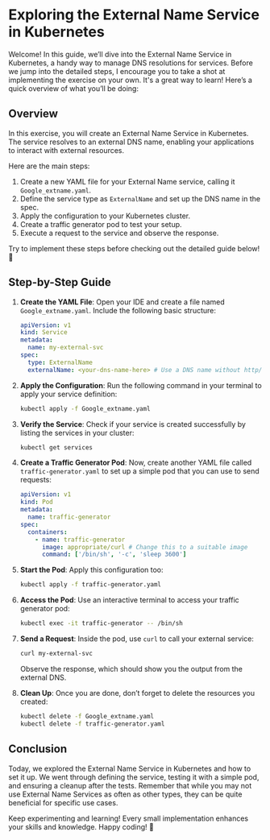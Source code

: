 # Exploring the External Name Service in Kubernetes

Welcome! In this guide, we’ll dive into the External Name Service in Kubernetes, a handy way to manage DNS resolutions for services. Before we jump into the detailed steps, I encourage you to take a shot at implementing the exercise on your own. It's a great way to learn! Here’s a quick overview of what you’ll be doing:

## Overview

In this exercise, you will create an External Name Service in Kubernetes. The service resolves to an external DNS name, enabling your applications to interact with external resources.

Here are the main steps:

1. Create a new YAML file for your External Name service, calling it `Google_extname.yaml`.
2. Define the service type as `ExternalName` and set up the DNS name in the spec.
3. Apply the configuration to your Kubernetes cluster.
4. Create a traffic generator pod to test your setup.
5. Execute a request to the service and observe the response.

Try to implement these steps before checking out the detailed guide below! 🚀

## Step-by-Step Guide

1. **Create the YAML File**: Open your IDE and create a file named `Google_extname.yaml`. Include the following basic structure:

   ```yaml
   apiVersion: v1
   kind: Service
   metadata:
     name: my-external-svc
   spec:
     type: ExternalName
     externalName: <your-dns-name-here> # Use a DNS name without http/https
   ```

2. **Apply the Configuration**: Run the following command in your terminal to apply your service definition:

   ```bash
   kubectl apply -f Google_extname.yaml
   ```

3. **Verify the Service**: Check if your service is created successfully by listing the services in your cluster:

   ```bash
   kubectl get services
   ```

4. **Create a Traffic Generator Pod**: Now, create another YAML file called `traffic-generator.yaml` to set up a simple pod that you can use to send requests:

   ```yaml
   apiVersion: v1
   kind: Pod
   metadata:
     name: traffic-generator
   spec:
     containers:
       - name: traffic-generator
         image: appropriate/curl # Change this to a suitable image
         command: ['/bin/sh', '-c', 'sleep 3600']
   ```

5. **Start the Pod**: Apply this configuration too:

   ```bash
   kubectl apply -f traffic-generator.yaml
   ```

6. **Access the Pod**: Use an interactive terminal to access your traffic generator pod:

   ```bash
   kubectl exec -it traffic-generator -- /bin/sh
   ```

7. **Send a Request**: Inside the pod, use `curl` to call your external service:

   ```bash
   curl my-external-svc
   ```

   Observe the response, which should show you the output from the external DNS.

8. **Clean Up**: Once you are done, don’t forget to delete the resources you created:

   ```bash
   kubectl delete -f Google_extname.yaml
   kubectl delete -f traffic-generator.yaml
   ```

## Conclusion

Today, we explored the External Name Service in Kubernetes and how to set it up. We went through defining the service, testing it with a simple pod, and ensuring a cleanup after the tests. Remember that while you may not use External Name Services as often as other types, they can be quite beneficial for specific use cases.

Keep experimenting and learning! Every small implementation enhances your skills and knowledge. Happy coding! 🌟
